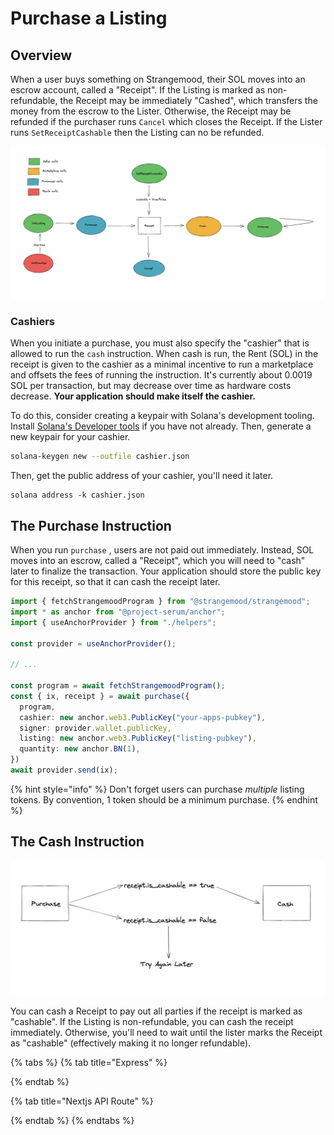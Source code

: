 # Purchase a Listing

## Overview

When a user buys something on Strangemood, their SOL moves into an escrow account, called a "Receipt". If the Listing is marked as non-refundable, the Receipt may be immediately "Cashed", which transfers the money from the escrow to the Lister. Otherwise, the Receipt may be refunded if the purchaser runs `Cancel` which closes the Receipt. If the Lister runs `SetReceiptCashable` then the Listing can no be refunded.&#x20;

![The Strangemood Purchasing Flow](<../.gitbook/assets/Screen Shot 2022-01-25 at 3.49.22 PM.png>)

### Cashiers

When you initiate a purchase, you must also specify the "cashier" that is allowed to run the `cash` instruction. When cash is run, the Rent (SOL) in the receipt is given to the cashier as a minimal incentive to run a marketplace and offsets the fees of running the instruction. It's currently about 0.0019 SOL per transaction, but may decrease over time as hardware costs decrease.  **Your application should make itself the cashier.**&#x20;



To do this, consider creating a keypair with Solana's development tooling. Install [Solana's Developer tools](https://docs.solana.com/cli/install-solana-cli-tools) if you have not already. Then, generate a new keypair for your cashier.

```bash
solana-keygen new --outfile cashier.json
```



Then, get the public address of your cashier, you'll need it later.

```
solana address -k cashier.json
```

## The Purchase Instruction

When you run `purchase` , users are not paid out immediately. Instead, SOL moves into an escrow, called a "Receipt", which you will need to "cash" later to finalize the transaction. Your application should store the public key for this receipt, so that it can cash the receipt later.&#x20;

```typescript
import { fetchStrangemoodProgram } from "@strangemood/strangemood";
import * as anchor from "@project-serum/anchor";
import { useAnchorProvider } from "./helpers";

const provider = useAnchorProvider();

// ...

const program = await fetchStrangemoodProgram();
const { ix, receipt } = await purchase({
  program,
  cashier: new anchor.web3.PublicKey("your-apps-pubkey"),
  signer: provider.wallet.publicKey,
  listing: new anchor.web3.PublicKey("listing-pubkey"),
  quantity: new anchor.BN(1),
})
await provider.send(ix); 
```

{% hint style="info" %}
Don't forget users can purchase _multiple_ listing tokens. By convention, 1 token should be a minimum purchase.&#x20;
{% endhint %}



## The Cash Instruction

![](<../.gitbook/assets/Screen Shot 2022-01-26 at 11.47.40 AM.png>)

You can cash a Receipt to pay out all parties if the receipt is marked as "cashable". If the Listing is non-refundable, you can cash the receipt immediately. Otherwise, you'll need to wait until the lister marks the Receipt as "cashable" (effectively making it no longer refundable).&#x20;



{% tabs %}
{% tab title="Express" %}

{% endtab %}

{% tab title="Nextjs API Route" %}

{% endtab %}
{% endtabs %}



